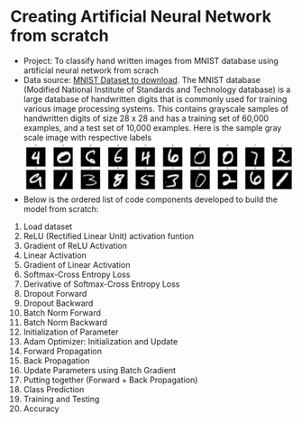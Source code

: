 # Creating Artificial Neural Network from scratch
* Project: To classify hand written images from MNIST database using artificial neural network from scrach
* Data source: [MNIST Dataset to download](http://yann.lecun.com/exdb/mnist/).  The MNIST database (Modified National Institute of Standards and Technology database) is a large database of handwritten digits that is commonly used for training various image processing systems. This contains grayscale samples of handwritten digits of size 28 x 28 and has a training set of 60,000 examples, and a test set of 10,000 examples. Here is the sample gray scale image with respective labels 
![](1mages/sample_digits.PNG)
* Below is the ordered list of code components developed to build the model from scratch:
1. Load dataset
2. ReLU (Rectified Linear Unit) activation funtion
3. Gradient of ReLU Activation
4. Linear Activation
5. Gradient of Linear Activation
6. Softmax-Cross Entropy Loss
7. Derivative of Softmax-Cross Entropy Loss
8. Dropout Forward
9. Dropout Backward
10. Batch Norm Forward
11. Batch Norm Backward
12. Initialization of Parameter 
13. Adam Optimizer: Initialization and Update
14. Forward Propagation
15. Back Propagation
16. Update Parameters using Batch Gradient
17. Putting together (Forward + Back Propagation)
18. Class Prediction
19. Training and Testing
20. Accuracy
